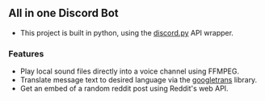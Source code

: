 ## All in one Discord Bot
- This project is built in python, using the [discord.py](https://github.com/Rapptz/discord.py) API wrapper.
### Features
- Play local sound files directly into a voice channel using FFMPEG.
- Translate message text to desired language via the [googletrans](https://pypi.org/project/googletrans/) library.
- Get an embed of a random reddit post using Reddit's web API.
